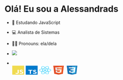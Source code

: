 # Olá! Eu sou a Alessandrads

- 📝 Estudando JavaScript
- 💻 Analista de Sistemas
- 👩🏽 Pronouns: ela/dela

- <div>
    <img height="180cm" src="https://github-readme-stats.vercel.app/api/top-langs/?username=AlessandraCat&1ayout=compact&langs_count=16&theme=dracula"/>
</div>

- <div style="display: inline_block"><br>
  <img align="center" alt="Ale-Js" height="30" width="40" src="https://raw.githubusercontent.com/devicons/devicon/master/icons/javascript/javascript-plain.svg">
  <img align="center" alt="Ale-Ts" height="30" width="40" src="https://raw.githubusercontent.com/devicons/devicon/master/icons/typescript/typescript-plain.svg">
  <img align="center" alt="Ale-React" height="30" width="40" src="https://raw.githubusercontent.com/devicons/devicon/master/icons/react/react-original.svg">
  <img align="center" alt="Ale-HTML" height="30" width="40" src="https://raw.githubusercontent.com/devicons/devicon/master/icons/html5/html5-original.svg">
  <img align="center" alt="Ale-CSS" height="30" width="40" src="https://raw.githubusercontent.com/devicons/devicon/master/icons/css3/css3-original.svg">
</div>

